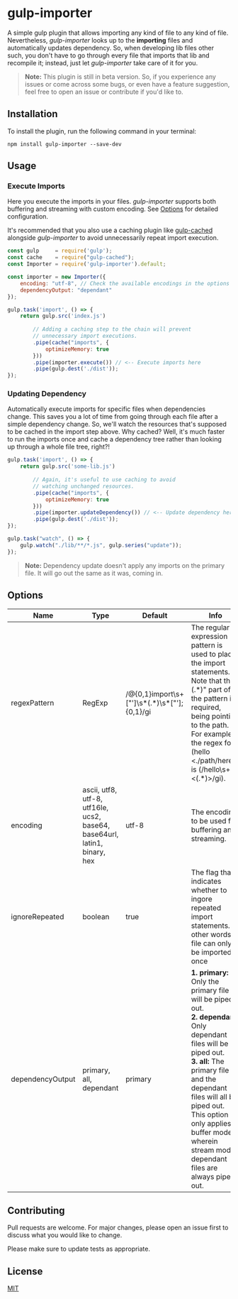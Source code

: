 # gulp-importer
A simple gulp plugin that allows importing any kind of file to any kind of file. Nevertheless, *gulp-importer* looks up to the **importing** files and automatically updates dependency. So, when developing lib files other such, you don't have to go through every file that imports that lib and recompile it; instead, just let *gulp-importer* take care of it for you.

> **Note:** This plugin is still in beta version. So, if you experience any issues or come across some bugs, or even have a feature suggestion, feel free to open an issue or contribute if you'd like to.

## Installation
To install the plugin, run the following command in your terminal:
```
npm install gulp-importer --save-dev
```

## Usage
### Execute Imports
Here you execute the imports in your files. *gulp-importer* supports both buffering and streaming with custom encoding. See [Options](https://github.com/salihkavaf/gulp-importer/blob/main/README.md#options) for detailed configuration.

It's recommended that you also use a caching plugin like [gulp-cached](https://www.npmjs.com/package/gulp-cached) alongside *gulp-importer* to avoid unnecessarily repeat import execution.
```js
const gulp     = require('gulp');
const cache    = require("gulp-cached");
const Importer = require('gulp-importer').default;

const importer = new Importer({
    encoding: "utf-8", // Check the available encodings in the options
    dependencyOutput: "dependant"
});

gulp.task('import', () => {
    return gulp.src('index.js')
    
        // Adding a caching step to the chain will prevent
        // unnecessary import executions.
        .pipe(cache("imports", {
            optimizeMemory: true
        }))
        .pipe(importer.execute()) // <-- Execute imports here
        .pipe(gulp.dest('./dist'));
});
```

### Updating Dependency
Automatically execute imports for specific files when dependencies change. This saves you a lot of time from going through each file after a simple dependency change. So, we'll watch the resources that's supposed to be cached in the import step above. Why cached? Well, it's much faster to run the imports once and cache a dependency tree rather than looking up through a whole file tree, right?!

```js
gulp.task('import', () => {
    return gulp.src('some-lib.js')
    
        // Again, it's useful to use caching to avoid
        // watching unchanged resources.
        .pipe(cache("imports", {
            optimizeMemory: true
        }))
        .pipe(importer.updateDependency()) // <-- Update dependency here
        .pipe(gulp.dest('./dist'));
});

gulp.task("watch", () => {
    gulp.watch("./lib/**/*.js", gulp.series("update"));
});
```
> **Note:** Dependency update doesn't apply any imports on the primary file. It will go out the same as it was, coming in.

## Options
| Name | Type | Default | Info |
|---|---|---|---|
| regexPattern | RegExp | /@{0,1}import\s+["']\s\*(.\*)\s\*["'];{0,1}/gi | The regular expression pattern is used to place the import statements. Note that the "(.\*)" part of the pattern is required, being pointing to the path.<br>For example, the regex for (hello <./path/here>) is (/hello\s+<(.\*)>/gi). |
| encoding | ascii, utf8, utf-8, utf16le, ucs2, base64, base64url, latin1, binary, hex | utf-8 | The encoding to be used for buffering and streaming. |
| ignoreRepeated | boolean | true | The flag that indicates whether to ingore repeated import statements. In other words, a file can only be imported once |
| dependencyOutput | primary, all, dependant | primary | **1. primary:** Only the primary file will be piped out.<br>**2. dependant:** Only dependant files will be piped out.<br>**3. all:** The primary file and the dependant files will all be piped out.<br>This option only applies in buffer mode, wherein stream mode, dependant files are always piped out. |

## Contributing
Pull requests are welcome. For major changes, please open an issue first to discuss what you would like to change.

Please make sure to update tests as appropriate.

## License
[MIT](https://choosealicense.com/licenses/mit/)
